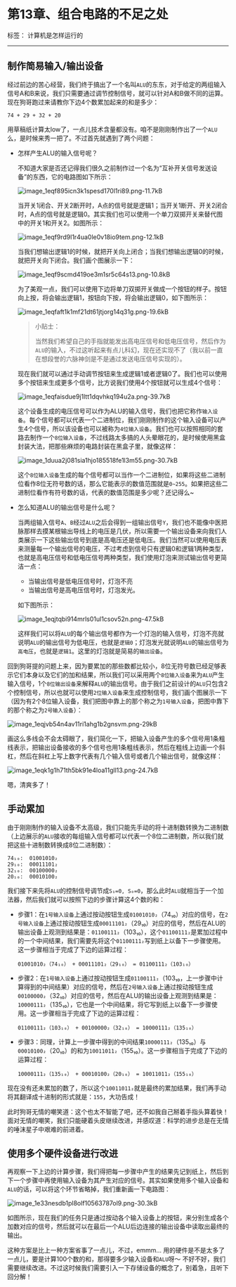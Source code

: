 第13章、组合电路的不足之处
==============

标签： 计算机是怎样运行的

* * *

制作简易输入/输出设备
-----------

经过前边的苦心经营，我们终于搞出了一个名叫`ALU`的东东，对于给定的两组输入信号A和B来说，我们只需要通过调节控制信号，就可以针对A和B做不同的运算。现在狗哥跑过来请教你下边4个数累加起来的和是多少：

    74 + 29 + 32 + 20
    

用草稿纸计算太low了，一点儿技术含量都没有。咱不是刚刚制作出了一个`ALU`么，是时候来秀一把了。不过首先就遇到了两个问题：

*   怎样产生ALU的输入信号呢？
    
    不知道大家是否还记得我们很久之前制作过一个名为“互补开关信号发送设备”的东西，它的电路图如下所示：
    
    ![image_1eqf895icn3k1spesd170l1ri89.png-11.7kB](https://p3-juejin.byteimg.com/tos-cn-i-k3u1fbpfcp/480fe2446aba4644989ae40e3f3d93ac~tplv-k3u1fbpfcp-jj-mark:1600:0:0:0:q75.image#?w=381&h=456&s=11965&e=png&b=ffffff)
    
    当开关1闭合、开关2断开时，A点的信号就是逻辑1；当开关1断开、开关2闭合时，A点的信号就是逻辑0。其实我们也可以使用一个单刀双掷开关来替代图中的开关1和开关2。如图所示：
    
    ![image_1eqf9rd9l1r4ua0le0v18io9tem.png-12.1kB](https://p3-juejin.byteimg.com/tos-cn-i-k3u1fbpfcp/1052af453e474f5fac5d8a3847bc1e41~tplv-k3u1fbpfcp-jj-mark:1600:0:0:0:q75.image#?w=387&h=296&s=12376&e=png&b=ffffff)
    
    当我们想输出逻辑1的时候，就把开关向上闭合；当我们想输出逻辑0的时候，就把开关向下闭合。我们画个图展示一下：
    
    ![image_1eqf9scmd419oe3m1sr5c64s13.png-10.8kB](https://p3-juejin.byteimg.com/tos-cn-i-k3u1fbpfcp/a7150eafc3d94f799775e2d1dd77a732~tplv-k3u1fbpfcp-jj-mark:1600:0:0:0:q75.image#?w=530&h=313&s=11044&e=png&b=ffffff)
    
    为了美观一点，我们可以使用下边将单刀双掷开关做成一个按钮的样子。按钮向上按，将会输出逻辑1，按钮向下按，将会输出逻辑0，如下图所示：
    
    ![image_1eqfaft1k1mf21dt61jtjorg14q31g.png-19.6kB](https://p3-juejin.byteimg.com/tos-cn-i-k3u1fbpfcp/74c0600b8a724276bdf295039b7b41ab~tplv-k3u1fbpfcp-jj-mark:1600:0:0:0:q75.image#?w=604&h=324&s=20064&e=png&b=fdfdfd)
    
    > 小贴士：  
    >   
    > 当然我们希望自己的手指就能发出高电压信号和低电压信号，然后作为`ALU`的输入，不过这听起来有点儿科幻，现在还实现不了（我以前一直在想段誉的六脉神剑是不是通过发送电压信号实现的）。
    
    现在我们就可以通过手动调节按钮来生成逻辑1或者逻辑0了。我们也可以使用多个按钮来生成更多个信号，比方说我们使用4个按钮就可以生成4个信号：
    
    ![image_1eqfaisdue9j1ltt1dqvhkq194u2a.png-39.7kB](https://p3-juejin.byteimg.com/tos-cn-i-k3u1fbpfcp/0c7466775917459d920a22a0df4e868d~tplv-k3u1fbpfcp-jj-mark:1600:0:0:0:q75.image#?w=621&h=451&s=40602&e=png&b=fefefe)
    
    这个设备生成的电压信号可以作为ALU的输入信号，我们也把它称作`输入设备`。每个信号都可以代表一个二进制位，我们刚刚制作的这个输入设备可以产生4个信号，所以该设备也可以被称为`4位输入设备`。我们也可以按照相同的套路去制作一个`8位输入设备`，不过线路太多搞的人头晕眼花的，是时候使用黑盒封装大法，把那些麻烦的电路封装在黑盒子里，就像这样：
    
    ![image_1duua2j081sia1hjo185518fe1l3m55.png-30.7kB](https://p3-juejin.byteimg.com/tos-cn-i-k3u1fbpfcp/38cf6cc5a69347bf9e30bf2bbd94ca84~tplv-k3u1fbpfcp-jj-mark:1600:0:0:0:q75.image#?w=626&h=287&s=31449&e=png&b=fafafa)
    
    这个`8位输入设备`生成的每个信号都可以当作一个二进制位，如果将这些二进制位看作8位无符号数的话，那么它能表示的数值范围就是`0~255`。如果把这些二进制位看作有符号数的话，代表的数值范围是多少呢？还记得么~
    
*   怎么知道ALU的输出信号是什么呢？
    
    当两组输入信号`A`、`B`经过`ALU`之后会得到一组输出信号`Y`，我们也不能像中医把脉那样去摸某根输出导线上的电压是几伏，所以需要一个输出设备来向我们人类展示一下这些输出信号到底是高电压还是低电压。我们当然可以使用电压表来测量每一个输出信号的电压，不过考虑到信号只有逻辑0和逻辑1两种类型，也就是高电压信号和低电压信号两种类型，我们使用灯泡来测试输出信号更简洁一点：
    
    *   当输出信号是低电压信号时，灯泡不亮
    *   当输出信号是高电压信号时，灯泡发光。
    
    如下图所示：
    
    ![image_1eqjtqbi914mrls01ul1csov52n.png-47.5kB](https://p3-juejin.byteimg.com/tos-cn-i-k3u1fbpfcp/030fadce729c4778bc00cff72624a4fd~tplv-k3u1fbpfcp-jj-mark:1600:0:0:0:q75.image#?w=938&h=281&s=48678&e=png&b=fefdfd)
    
    这样我们可以将`ALU`的每个输出信号都作为一个灯泡的输入信号，灯泡不亮就说明`ALU`的输出信号为低电压，也就是`逻辑0`；灯泡发光就说明`ALU`的输出信号为`高电压`，也就是`逻辑1`。这里的灯泡就是简易的`输出设备`。
    

回到狗哥提的问题上来，因为要累加的那些数都比较小，8位无符号数已经足够表示它们本身以及它们的加和结果，所以我们可以采用两个`8位输入设备`来为`ALU`产生输入信号，1个`8位输出设备`来解释`ALU`的输出信号。由于我们之前设计的`ALU`只包含2个控制信号，所以也就可以使用`2位输入设备`来生成控制信号，我们画个图展示一下（因为有2个8位输入设备，我们把图中靠上的那个称之为`1号输入设备`，把图中靠下的那个称之为`2号输入设备`）：

![image_1eqjvb54n4av11ri1ahg1b2gnsvm.png-29kB](https://p3-juejin.byteimg.com/tos-cn-i-k3u1fbpfcp/5ea2c43fabc64d8f95abf891ca8d62fa~tplv-k3u1fbpfcp-jj-mark:1600:0:0:0:q75.image#?w=541&h=585&s=29657&e=png&b=fdfdfd)

画这么多线会不会太碍眼了，我们简化一下，把输入设备产生的多个信号用1条粗线表示，把输出设备接收的多个信号也用1条粗线表示，然后在粗线上边画一个斜杠，然后在斜杠上写上数字代表有几个输入信号或者几个输出信号，就像这样：

![image_1eqk1g1h71th5bk91e4loa11gll13.png-24.7kB](https://p3-juejin.byteimg.com/tos-cn-i-k3u1fbpfcp/4c043f1727c84e40ac88e877867007c7~tplv-k3u1fbpfcp-jj-mark:1600:0:0:0:q75.image#?w=574&h=584&s=25339&e=png&b=fdfdfd)

嗯，清爽多了！

手动累加
----

由于刚刚制作的输入设备不太高级，我们只能先手动的将十进制数转换为二进制数（上边展示的`ALU`接收的每组输入信号都可以代表一个8位二进制数，所以我们就把这些十进制数转换成8位二进制数）：

    74₁₀:  01001010₂
    29₁₀:  00011101₂
    32₁₀:  00100000₂
    20₁₀:  00010100₂
    

我们接下来先将`ALU`的控制信号调节成`S₁=0, S₀=0`，那么此时`ALU`就相当于一个加法器，然后我们就可以按照下边的步骤计算这4个数的和：

*   步骤1：在`1号输入设备`上通过按动按钮生成`01001010₂`（74₁₀）对应的信号，在`2号输入设备`上通过按动按钮生成`00011101₂`（29₁₀）对应的信号，然后在ALU的输出设备上观测到结果是：`01100111₂`（103₁₀），这个`01100111₂`是累加过程中的一个中间结果，我们需要先将这个`01100111₂`写到纸上以备下一步骤使用。这一步骤相当于完成了下边的运算过程：
    
        01001010₂（74₁₀） + 00011101₂（29₁₀） = 01100111₂（103₁₀）
        
    
*   步骤2：在`1号输入设备`上通过按动按钮生成`01100111₂`（103₁₀，上一步骤中计算得到的中间结果）对应的信号，然后在`2号输入设备`上通过按动按钮生成`00100000₂`（32₁₀）对应的信号，然后在ALU的输出设备上观测到结果是：`10000111₂`（135₁₀），它也是一个中间结果，将它写到纸上以备下一步骤使用。这一步骤相当于完成了下边的运算过程：
    
        01100111₂（103₁₀） + 00100000₂（32₁₀） = 10000111₂（135₁₀）
        
    
*   步骤3：同理，计算上一步骤中得到的中间结果`10000111₂`（135₁₀）与`00010100₂`（20₁₀）的和为`10011011₂`（155₁₀）。这一步骤相当于完成了下边的运算过程：
    
        10000111₂（135₁₀） + 00010100₂（20₁₀） = 10011011₂（155₁₀）
        
    

现在没有还未累加的数了，所以这个`10011011₂`就是最终的累加结果，我们再手动将其翻译成十进制的形式就是：`155`，大功告成！

此时狗哥无情的嘲笑道：这个也太不智能了吧，还不如我自己掰着手指头算着快！面对无情的嘲笑，我们只能硬着头皮继续改进，并感叹道：科学的进步总是在无情的唾沫星子中艰难的前进着。

使用多个硬件设备进行改进
------------

再观察一下上边的计算步骤，我们得把每一步骤中产生的结果先记到纸上，然后到下一个步骤中再使用输入设备为其产生对应的信号。其实如果使用多个输入设备和`ALU`的话，可以将这个环节省略掉，我们重新画一下电路图：

![image_1e33nesdb1pl8olf10563787ol9.png-30.3kB](https://p3-juejin.byteimg.com/tos-cn-i-k3u1fbpfcp/647f2c0ac0ad4b26bdef1474ff0413fc~tplv-k3u1fbpfcp-jj-mark:1600:0:0:0:q75.image#?w=638&h=445&s=31003&e=png&b=ffffff)

如图所示，现在我们的任务只是通过按动各个输入设备上的按钮，来分别生成各个加数对应的信号，然后就可以在最后一个ALU后边连接的输出设备中读取出最终的输出。

这种方案是比上一种方案省事了一点儿，不过，emmm... 用的硬件是不是太多了一点儿，要是计算100个数的和，那得要多少输入设备和`ALU`呀～ 不好不好，我们需要继续改进。不过这时候我们需要引入一下存储设备的概念了，别着急，且听下回分解！